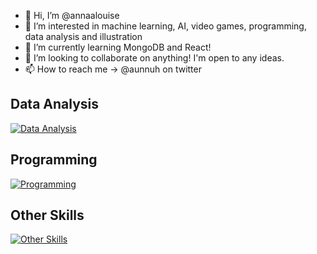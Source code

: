 - 👋 Hi, I’m @annaalouise
- 👀 I’m interested in machine learning, AI, video games, programming, data analysis and illustration
- 🌱 I’m currently learning MongoDB and React!
- 💞️ I’m looking to collaborate on anything! I'm open to any ideas.
- 📫 How to reach me -> @aunnuh on twitter

## **Data Analysis**
[![Data Analysis](https://skillicons.dev/icons?i=postgres,matlab,py,r,figma&theme=light)](https://skillicons.dev)

## **Programming**
[![Programming](https://skillicons.dev/icons?i=cpp,py,vscode,visualstudio,vim,figma&theme=light)](https://skillicons.dev)

## **Other Skills**
[![Other Skills](https://skillicons.dev/icons?i=ps,linux,github,discord,figma&theme=light)](https://skillicons.dev)


<!---
annaalouise/annaalouise is a ✨ special ✨ repository because its `README.md` (this file) appears on your GitHub profile.
You can click the Preview link to take a look at your changes.
--->
